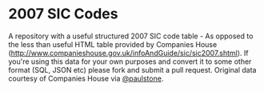 2007 SIC Codes
=========

A repository with a useful structured 2007 SIC code table - As opposed to the less than useful HTML table provided by Companies House (http://www.companieshouse.gov.uk/infoAndGuide/sic/sic2007.shtml). If you're using this data for your own purposes and convert it to some other format (SQL, JSON etc) please fork and submit a pull request. Original data courtesy of Companies House via [@paulstone](http://twitter.com/paulstone).